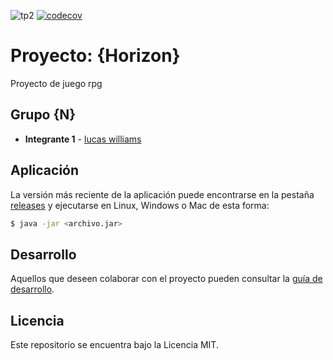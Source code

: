 ![tp2](https://github.com/lucas96will/HorizonProject/actions/workflows/build.yml/badge.svg) [![codecov](https://codecov.io/gh/lucas96will/HorizonProject/branch/master/graph/badge.svg)](https://codecov.io/gh/lucas96will/HorizonProyect)

# Proyecto: {Horizon} 

Proyecto de juego rpg

## Grupo {N}

* **Integrante 1** - [lucas williams](https://github.com/lucas96will)


## Aplicación

La versión más reciente de la aplicación puede encontrarse en la pestaña [releases](https://github.com/lucas96will/HorizonProject/releases/latest) y ejecutarse en Linux, Windows o Mac de esta forma:

```bash
$ java -jar <archivo.jar>
```

## Desarrollo

Aquellos que deseen colaborar con el proyecto pueden consultar la [guía de desarrollo](./docs/Desarrollo.md).

## Licencia

Este repositorio se encuentra bajo la Licencia MIT.
